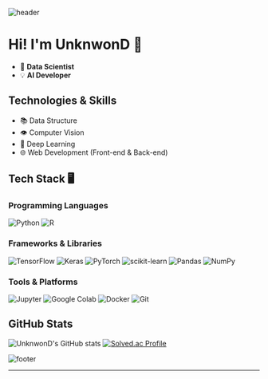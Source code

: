 ![header](https://capsule-render.vercel.app/api?type=waving&animation=twinkling&reversal=true&color=auto&height=300&section=header&text=UnKnwon%20:D&fontSize=80)

# Hi! I'm UnknwonD 📁
- 🌟 **Data Scientist**
- 💡 **AI Developer**

## Technologies & Skills
- 📚 Data Structure
- 👁️ Computer Vision
- 🧠 Deep Learning
- 🌐 Web Development (Front-end & Back-end)

## Tech Stack 🖥

### Programming Languages
![Python](https://img.shields.io/badge/-Python-3776AB?style=flat-square&logo=Python&logoColor=white)
![R](https://img.shields.io/badge/-R-276DC3?style=flat-square&logo=R&logoColor=white)

### Frameworks & Libraries
![TensorFlow](https://img.shields.io/badge/-TensorFlow-FF6F00?style=flat-square&logo=TensorFlow&logoColor=white)
![Keras](https://img.shields.io/badge/-Keras-D00000?style=flat-square&logo=Keras&logoColor=white)
![PyTorch](https://img.shields.io/badge/-PyTorch-EE4C2C?style=flat-square&logo=PyTorch&logoColor=white)
![scikit-learn](https://img.shields.io/badge/-scikit--learn-F7931E?style=flat-square&logo=scikit-learn&logoColor=white)
![Pandas](https://img.shields.io/badge/-Pandas-150458?style=flat-square&logo=Pandas&logoColor=white)
![NumPy](https://img.shields.io/badge/-NumPy-013243?style=flat-square&logo=NumPy&logoColor=white)

### Tools & Platforms
![Jupyter](https://img.shields.io/badge/-Jupyter-F37626?style=flat-square&logo=Jupyter&logoColor=white)
![Google Colab](https://img.shields.io/badge/-Google%20Colab-F9AB00?style=flat-square&logo=Google-Colab&logoColor=white)
![Docker](https://img.shields.io/badge/-Docker-2496ED?style=flat-square&logo=Docker&logoColor=white)
![Git](https://img.shields.io/badge/-Git-F05032?style=flat-square&logo=Git&logoColor=white)

## GitHub Stats
![UnknwonD's GitHub stats](https://github-readme-stats.vercel.app/api?username=UnknwonD&show_icons=true&theme=dracula)
[![Solved.ac Profile](http://mazassumnida.wtf/api/v2/generate_badge?boj=daeho5000)](https://solved.ac/daeho5000/)

![footer](https://capsule-render.vercel.app/api?type=waving&&reversal=true&color=auto&section=footer)

---
